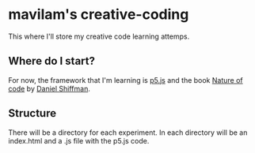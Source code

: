 # mavilam's creative-coding
This where I'll store my creative code learning attemps.

## Where do I start?
For now, the framework that I'm learning is [p5.js](https://p5js.org/) and the book [Nature of code](https://natureofcode.com) by [Daniel Shiffman](https://thecodingtrain.com/).

## Structure
There will be a directory for each experiment. In each directory will be an index.html and a .js file with the p5.js code.

